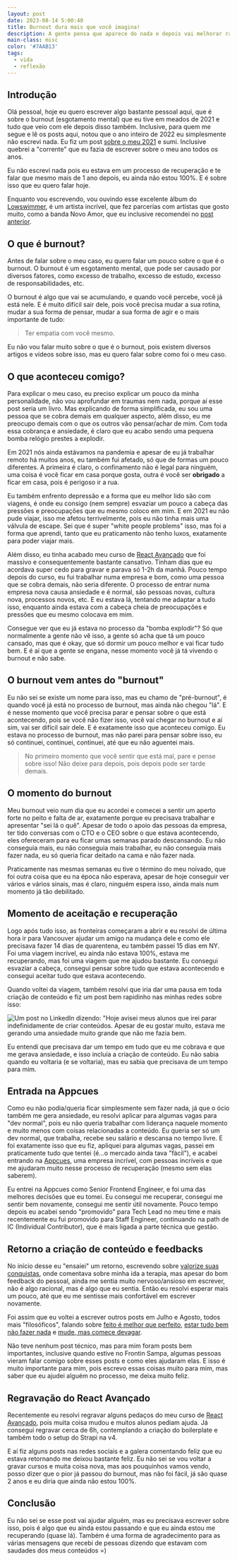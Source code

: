 ```yaml
---
layout: post
date: 2023-08-14 5:00:40
title: Burnout dura mais que você imagina!
description: A gente pensa que aparece do nada e depois vai melhorar rápido e não é bem assim.
main-class: misc
color: '#7AAB13'
tags:
  - vida
  - reflexão
---
```


## Introdução

Olá pessoal, hoje eu quero escrever algo bastante pessoal aqui, que é sobre o burnout (esgotamento mental) que eu tive em meados de 2021 e tudo que veio com ele depois disso também. Inclusive, para quem me segue e lê os posts aqui, notou que o ano inteiro de 2022 eu simplesmente não escrevi nada. Eu fiz um post [sobre o meu 2021](https://willianjusten.com.br/meu-ano-de-2021) e sumi. Inclusive quebrei a "corrente" que eu fazia de escrever sobre o meu ano todos os anos.

Eu não escrevi nada pois eu estava em um processo de recuperação e te falar que mesmo mais de 1 ano depois, eu ainda não estou 100%. E é sobre isso que eu quero falar hoje.

Enquanto vou escrevendo, vou ouvindo esse excelente álbum do [Lowswimmer](https://open.spotify.com/album/1lmmfQayZ9x0mVbLn2Fn53?si=aj_uI4X1R7m3C1XTCPceNg), é um artista incrível, que fez parcerias com artistas que gosto muito, como a banda Novo Amor, que eu inclusive recomendei no [post anterior](https://willianjusten.com.br/mude).

## O que é burnout?

Antes de falar sobre o meu caso, eu quero falar um pouco sobre o que é o burnout. O burnout é um esgotamento mental, que pode ser causado por diversos fatores, como excesso de trabalho, excesso de estudo, excesso de responsabilidades, etc.

O burnout é algo que vai se acumulando, e quando você percebe, você já está nele. E é muito difícil sair dele, pois você precisa mudar a sua rotina, mudar a sua forma de pensar, mudar a sua forma de agir e o mais importante de tudo:

> Ter empatia com você mesmo.

Eu não vou falar muito sobre o que é o burnout, pois existem diversos artigos e vídeos sobre isso, mas eu quero falar sobre como foi o meu caso.

## O que aconteceu comigo?

Para explicar o meu caso, eu preciso explicar um pouco da minha personalidade, não vou aprofundar em traumas nem nada, porque aí esse post seria um livro. Mas explicando de forma simplificada, eu sou uma pessoa que se cobra demais em qualquer aspecto, além disso, eu me preocupo demais com o que os outros vão pensar/achar de mim. Com toda essa cobrança e ansiedade, é claro que eu acabo sendo uma pequena bomba relógio prestes a explodir.

Em 2021 nós ainda estávamos na pandemia e apesar de eu já trabalhar remoto há muitos anos, eu também fui afetado, só que de formas um pouco diferentes. A primeira é claro, o confinamento não é legal para ninguém, uma coisa é você ficar em casa porque gosta, outra é você ser __obrigado__ a ficar em casa, pois é perigoso ir a rua.

Eu também enfrento depressão e a forma que eu melhor lido são com viagens, é onde eu consigo (nem sempre) esvaziar um pouco a cabeça das pressões e preocupações que eu mesmo coloco em mim. E em 2021 eu não pude viajar, isso me afetou terrivelmente, pois eu não tinha mais uma válvula de escape. Sei que é super "white people problems" isso, mas foi a forma que aprendi, tanto que eu praticamento não tenho luxos, exatamente para poder viajar mais.

Além disso, eu tinha acabado meu curso de [React Avançado](https://reactavancado.com.br) que foi massivo e consequentemente bastante cansativo. Tinham dias que eu acordava super cedo para gravar e parava só 1-2h da manhã. Pouco tempo depois do curso, eu fui trabalhar numa empresa e bom, como uma pessoa que se cobra demais, não seria diferente. O processo de entrar numa empresa nova causa ansiedade e é normal, são pessoas novas, cultura nova, processos novos, etc. E eu estava lá, tentando me adaptar a tudo isso, enquanto ainda estava com a cabeça cheia de preocupações e pressões que eu mesmo colocava em mim.

Consegue ver que eu já estava no processo da "bomba explodir"? Só que normalmente a gente não vê isso, a gente só acha que tá um pouco cansado, mas que é okay, que só dormir um pouco melhor e vai ficar tudo bem. E é aí que a gente se engana, nesse momento você já tá vivendo o burnout e não sabe.

## O burnout vem antes do "burnout"

Eu não sei se existe um nome para isso, mas eu chamo de "pré-burnout", é quando você já está no processo de burnout, mas ainda não chegou "lá". E é nesse momento que você precisa parar e pensar sobre o que está acontecendo, pois se você não fizer isso, você vai chegar no burnout e aí sim, vai ser difícil sair dele. E é exatamente isso que aconteceu comigo. Eu estava no processo de burnout, mas não parei para pensar sobre isso, eu só continuei, continuei, continuei, até que eu não aguentei mais.

> No primeiro momento que você sentir que está mal, pare e pense sobre isso! Não deixe para depois, pois depois pode ser tarde demais.

## O momento do burnout

Meu burnout veio num dia que eu acordei e comecei a sentir um aperto forte no peito e falta de ar, exatamente porque eu precisava trabalhar e apresentar "sei lá o quê". Apesar de todo o apoio das pessoas da empresa, ter tido conversas com o CTO e o CEO sobre o que estava acontecendo, eles ofereceram para eu ficar umas semanas parado descansando. Eu não conseguia mais, eu não conseguia mais trabalhar, eu não conseguia mais fazer nada, eu só queria ficar deitado na cama e não fazer nada.

Praticamente nas mesmas semanas eu tive o término do meu noivado, que foi outra coisa que eu na época não esperava, apesar de hoje conseguir ver vários e vários sinais, mas é claro, ninguém espera isso, ainda mais num momento já tão debilitado.

## Momento de aceitação e recuperação

Logo após tudo isso, as fronteiras começaram a abrir e eu resolvi de última hora ir para Vancouver ajudar um amigo na mudança dele e como ele precisava fazer 14 dias de quarentena, eu também passei 15 dias em NY. Foi uma viagem incrível, eu ainda não estava 100%, estava me recuperando, mas foi uma viagem que me ajudou bastante. Eu consegui esvaziar a cabeça, consegui pensar sobre tudo que estava acontecendo e consegui aceitar tudo que estava acontecendo.

Quando voltei da viagem, também resolvi que iria dar uma pausa em toda criação de conteúdo e fiz um post bem rapidinho nas minhas redes sobre isso:

![Um post no LinkedIn dizendo: "Hoje avisei meus alunos que irei parar indefinidamente de criar conteúdos. Apesar de eu gostar muito, estava me gerando uma ansiedade muito grande que não me fazia bem.](/assets/img/parada.png)

Eu entendi que precisava dar um tempo em tudo que eu me cobrava e que me gerava ansiedade, e isso incluía a criação de conteúdo. Eu não sabia quando eu voltaria (e se voltaria), mas eu sabia que precisava de um tempo para mim.

## Entrada na Appcues

Como eu não podia/queria ficar simplesmente sem fazer nada, já que o ócio também me gera ansiedade, eu resolvi aplicar para algumas vagas para "dev normal", pois eu não queria trabalhar com liderança naquele momento e muito menos com coisas relacionadas a conteúdo. Eu queria ser só um dev normal, que trabalha, recebe seu salário e descansa no tempo livre. E foi exatamente isso que eu fiz, apliquei para algumas vagas, passei em praticamente tudo que tentei (é...o mercado ainda tava "fácil"), e acabei entrando na [Appcues](https://www.appcues.com/), uma empresa incrível, com pessoas incríveis e que me ajudaram muito nesse processo de recuperação (mesmo sem elas saberem).

Eu entrei na Appcues como Senior Frontend Engineer, e foi uma das melhores decisões que eu tomei. Eu consegui me recuperar, consegui me sentir bem novamente, consegui me sentir útil novamente. Pouco tempo depois eu acabei sendo "promovido" para Tech Lead no meu time e mais recentemente eu fui promovido para Staff Engineer, continuando na path de IC (Individual Contributor), que é mais ligada a parte técnica que gestão.

## Retorno a criação de conteúdo e feedbacks

No início desse eu "ensaiei" um retorno, escrevendo sobre [valorize suas conquistas](https://willianjusten.com.br/valorize-suas-conquistas), onde comentava sobre minha ida a terapia, mas apesar do bom feedback do pessoal, ainda me sentia muito nervoso/ansioso em escrever, não é algo racional, mas é algo que eu sentia. Então eu resolvi esperar mais um pouco, até que eu me sentisse mais confortável em escrever novamente.

Foi assim que eu voltei a escrever outros posts em Julho e Agosto, todos mais "filosóficos", falando sobre [feito é melhor que perfeito](https://willianjusten.com.br/feito-e-melhor-que-perfeito), [estar tudo bem não fazer nada](https://willianjusten.com.br/esta-tudo-bem-nao-fazer-nada) e [mude, mas comece devagar](https://willianjusten.com.br/mude).

Não teve nenhum post técnico, mas para mim foram posts bem importantes, inclusive quando estive no Frontin Sampa, algumas pessoas vieram falar comigo sobre esses posts e como eles ajudaram elas. E isso é muito importante para mim, pois escrevo essas coisas muito para mim, mas saber que eu ajudei alguém no processo, me deixa muito feliz.

## Regravação do React Avançado

Recentemente eu resolvi regravar alguns pedaços do meu curso de [React Avançado](https://reactavancado.com.br), pois muita coisa mudou e muitos alunos pediam ajuda. Já consegui regravar cerca de 6h, contemplando a criação do boilerplate e também todo o setup do Strapi na v4.

E aí fiz alguns posts nas redes sociais e a galera comentando feliz que eu estava retornando me deixou bastante feliz. Eu não sei se vou voltar a gravar cursos e muita coisa nova, mas aos pouquinhos vamos vendo, posso dizer que o pior já passou do burnout, mas não foi fácil, já são quase 2 anos e eu diria que ainda não estou 100%.

## Conclusão

Eu não sei se esse post vai ajudar alguém, mas eu precisava escrever sobre isso, pois é algo que eu ainda estou passando e que eu ainda estou me recuperando (quase lá). Também é uma forma de agradecimento para as várias mensagens que recebi de pessoas dizendo que estavam com saudades dos meus conteúdos =)



